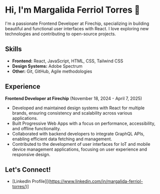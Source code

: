 # Hi, I'm Margalida Ferriol Torres 👋
I'm a passionate Frontend Developer at Firechip, specializing in building beautiful and functional user interfaces with React. I love exploring new technologies and contributing to open-source projects.

## Skills
* **Frontend:**  React, JavaScript, HTML, CSS, Tailwind CSS
* **Design Systems:** Adobe Spectrum
* **Other:** Git, GitHub, Agile methodologies

## Experience
**Frontend Developer at Firechip** (November 18, 2024 - April 7, 2025)

* Developed and maintained design systems with React for multiple brands, ensuring consistency and scalability across various applications.
* Built Progressive Web Apps with a focus on performance, accessibility, and offline functionality.
* Collaborated with backend developers to integrate GraphQL APIs, enabling efficient data fetching and management.
* Contributed to the development of user interfaces for IoT and mobile device management applications, focusing on user experience and responsive design.

## Let's Connect!

* [LinkedIn Profile][(https://www.linkedin.com/in/margalida-ferriol-torres/)]




